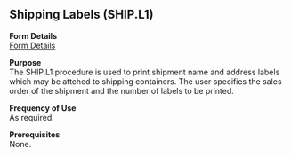 ##  Shipping Labels (SHIP.L1)

<PageHeader />

**Form Details**  
[ Form Details ](SHIP-L1-1/README.md)   

**Purpose**  
The SHIP.L1 procedure is used to print shipment name and address labels which
may be attched to shipping containers. The user specifies the sales order of
the shipment and the number of labels to be printed.

**Frequency of Use**  
As required.

**Prerequisites**  
None.

<badge text= "Version 8.10.57" vertical="middle" />

<PageFooter />